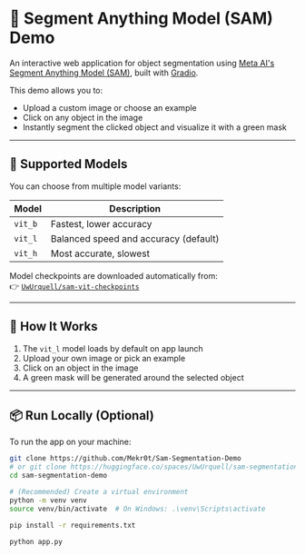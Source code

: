 # 🎯 Segment Anything Model (SAM) Demo

An interactive web application for object segmentation using [Meta AI's Segment Anything Model (SAM)](https://segment-anything.com/), built with [Gradio](https://gradio.app/).

This demo allows you to:
- Upload a custom image or choose an example
- Click on any object in the image
- Instantly segment the clicked object and visualize it with a green mask

---

## 🧠 Supported Models

You can choose from multiple model variants:

| Model   | Description                            |
|---------|----------------------------------------|
| `vit_b` | Fastest, lower accuracy                |
| `vit_l` | Balanced speed and accuracy (default) |
| `vit_h` | Most accurate, slowest                 |

Model checkpoints are downloaded automatically from:  
👉 [`UwUrquell/sam-vit-checkpoints`](https://huggingface.co/UwUrquell/sam-vit-checkpoints)

---

## 🚀 How It Works

1. The `vit_l` model loads by default on app launch
2. Upload your own image or pick an example
3. Click on an object in the image
4. A green mask will be generated around the selected object

---

## 📦 Run Locally (Optional)

To run the app on your machine:

```bash
git clone https://github.com/Mekr0t/Sam-Segmentation-Demo
# or git clone https://huggingface.co/spaces/UwUrquell/sam-segmentation-demo
cd sam-segmentation-demo

# (Recommended) Create a virtual environment
python -m venv venv
source venv/bin/activate  # On Windows: .\venv\Scripts\activate

pip install -r requirements.txt

python app.py

